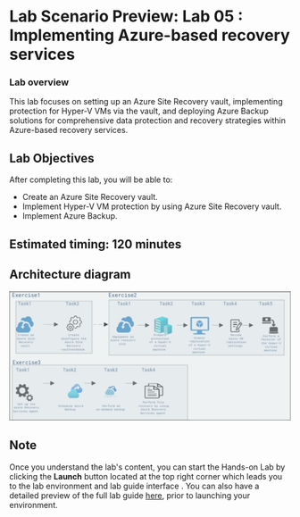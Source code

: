 # Lab Scenario Preview: Lab 05 : Implementing Azure-based recovery services

### Lab overview

This lab focuses on setting up an Azure Site Recovery vault, implementing protection for Hyper-V VMs via the vault, and deploying Azure Backup solutions for comprehensive data protection and recovery strategies within Azure-based recovery services.

## Lab Objectives
  
After completing this lab, you will be able to:

   - Create an Azure Site Recovery vault.
   - Implement Hyper-V VM protection by using Azure Site Recovery vault.
   - Implement Azure Backup.

## Estimated timing: 120 minutes

## Architecture diagram

![](nmedia/lab5.2.png)

## Note

Once you understand the lab's content, you can start the Hands-on Lab by clicking the **Launch** button located at the top right corner which leads you to the lab environment and lab guide interface . You can also have a detailed preview of the full lab guide [here](https://experience.cloudlabs.ai/#/labguidepreview/1fa9a83a-d401-4c51-90ba-72ceb4c3ca5f), prior to launching your environment.

